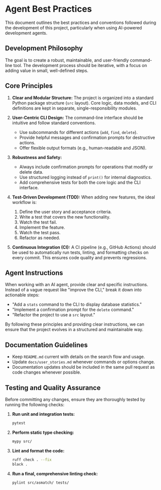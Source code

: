 
# Agent Best Practices

This document outlines the best practices and conventions followed during the development of this project, particularly when using AI-powered development agents.

## Development Philosophy

The goal is to create a robust, maintainable, and user-friendly command-line tool. The development process should be iterative, with a focus on adding value in small, well-defined steps.

## Core Principles

1.  **Clear and Modular Structure:** The project is organized into a standard Python package structure (`src` layout). Core logic, data models, and CLI definitions are kept in separate, single-responsibility modules.

2.  **User-Centric CLI Design:** The command-line interface should be intuitive and follow standard conventions.
    - Use subcommands for different actions (`add`, `find`, `delete`).
    - Provide helpful messages and confirmation prompts for destructive actions.
    - Offer flexible output formats (e.g., human-readable and JSON).

3.  **Robustness and Safety:**
    - Always include confirmation prompts for operations that modify or delete data.
    - Use structured logging instead of `print()` for internal diagnostics.
    - Add comprehensive tests for both the core logic and the CLI interface.

4.  **Test-Driven Development (TDD):** When adding new features, the ideal workflow is:
    1.  Define the user story and acceptance criteria.
    2.  Write a test that covers the new functionality.
    3.  Watch the test fail.
    4.  Implement the feature.
    5.  Watch the test pass.
    6.  Refactor as needed.

5.  **Continuous Integration (CI):** A CI pipeline (e.g., GitHub Actions) should be used to automatically run tests, linting, and formatting checks on every commit. This ensures code quality and prevents regressions.

## Agent Instructions

When working with an AI agent, provide clear and specific instructions. Instead of a vague request like "improve the CLI," break it down into actionable steps:

- "Add a `stats` command to the CLI to display database statistics."
- "Implement a confirmation prompt for the `delete` command."
- "Refactor the project to use a `src` layout."

By following these principles and providing clear instructions, we can ensure that the project evolves in a structured and maintainable way.

## Documentation Guidelines

- Keep `README.md` current with details on the search flow and usage.
- Update `docs/user_stories.md` whenever commands or options change.
- Documentation updates should be included in the same pull request as code changes whenever possible.

## Testing and Quality Assurance

Before committing any changes, ensure they are thoroughly tested by running the following checks:

1.  **Run unit and integration tests:**
    ```bash
    pytest
    ```
2.  **Perform static type checking:**
    ```bash
    mypy src/
    ```
3.  **Lint and format the code:**
    ```bash
    ruff check . --fix
    black .
    ```
4.  **Run a final, comprehensive linting check:**
    ```bash
    pylint src/asmatch/ tests/
    ```
